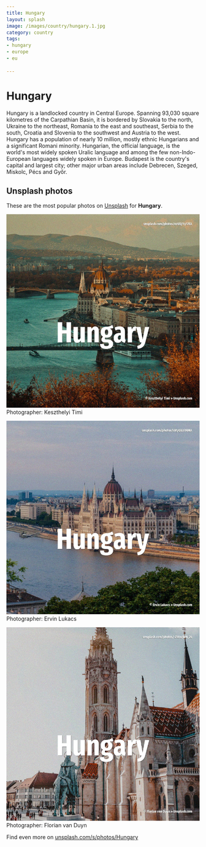 ```yaml
---
title: Hungary
layout: splash
image: /images/country/hungary.1.jpg
category: country
tags:
- hungary
- europe
- eu

---
```

# Hungary

Hungary  is a landlocked country in Central Europe.
Spanning 93,030 square kilometres  of the Carpathian Basin, it is bordered by Slovakia to the 
north, Ukraine to the northeast, Romania to the east and southeast, Serbia to the south, Croatia 
and Slovenia to the southwest and Austria to the west.
Hungary has a population of nearly 10 million, mostly ethnic Hungarians and a significant Romani 
minority.
Hungarian, the official language, is the world's most widely spoken Uralic language and among the 
few non-Indo-European languages widely spoken in Europe.
Budapest is the country's capital and largest city; other major urban areas include Debrecen, 
Szeged, Miskolc, Pécs and Győr.

 
## Unsplash photos
These are the most popular photos on [Unsplash](https://unsplash.com) for **Hungary**.
 
![Hungary](/images/country/hungary.1.jpg)
Photographer:  Keszthelyi Timi
 
![Hungary](/images/country/hungary.2.jpg)
Photographer:  Ervin Lukacs
 
![Hungary](/images/country/hungary.3.jpg)
Photographer:  Florian van Duyn
 
Find even more on [unsplash.com/s/photos/Hungary](https://unsplash.com/s/photos/Hungary)
 
